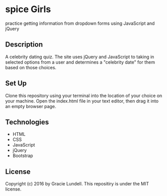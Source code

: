 # spice Girls
practice getting information from dropdown forms using JavaScript and jQuery

## Description
A celebrity dating quiz. The site uses jQuery and JavaScript to taking in selected options from a user and determines a "celebrity date" for them based on those choices.

## Set Up
Clone this repository using your terminal into the location of your choice on your machine. Open the index.html file in your text editor, then drag it into an empty browser page.

## Technologies
- HTML
- CSS
- JavaScript
- jQuery
- Bootstrap

## License
Copyright (c) 2016 by Gracie Lundell. This repositiry is under the MIT license.

